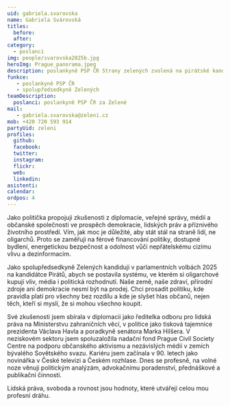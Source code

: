 ```yaml
---
uid: gabriela.svarovska
name: Gabriela Svárovská
titles:
  before: 
  after:
category:                 
  - poslanci
img: people/svarovska2025b.jpg 
heroImg: Prague_panorama.jpeg
description: poslankyně PSP ČR Strany zelených zvolená na pirátské kandidátce
funkce:
   - poslankyně PSP ČR
   - spolupředsedkyně Zelených
teamDescription:
  poslanci: poslankyně PSP ČR za Zelené
mail:
   - gabriela.svarovska@zeleni.cz
mob: +420 720 593 914
partyUid: zeleni
profiles:
  github:                 
  facebook: 
  twitter: 
  instagram: 
  flickr:
  web: 
  linkedin:
asistenti:
calendar: 
ordpos: 4
---
```


Jako politička propojuji zkušenosti z diplomacie, veřejné správy, médií a občanské společnosti ve prospěch demokracie, lidských práv a příznivého životního prostředí. Vím, jak moc je důležité, aby stát stál na straně lidí, ne oligarchů. Proto se zaměřuji na férové financování politiky, dostupné bydlení, energetickou bezpečnost a odolnost vůči nepřátelskému cizímu vlivu a dezinformacím.

Jako spolupředsedkyně Zelených kandiduji v parlamentních volbách 2025 na kandidátce Pirátů, abych se postavila systému, ve kterém si oligarchové kupují vliv, média i politická rozhodnutí. Naše země, naše zdraví, přírodní zdroje ani demokracie nesmí být na prodej. Chci prosadit politiku, kde pravidla platí pro všechny bez rozdílu a kde je slyšet hlas občanů, nejen těch, kteří si myslí, že si mohou všechno koupit.

Své zkušenosti jsem sbírala v diplomacii jako ředitelka odboru pro lidská práva na Ministerstvu zahraničních věcí, v politice jako tisková tajemnice prezidenta Václava Havla a poradkyně senátora Marka Hilšera. V neziskovém sektoru jsem spoluzaložila nadační fond Prague Civil Society Centre na podporu občanského aktivismu a nezávislých médií v zemích bývalého Sovětského svazu. Kariéru jsem začínala v 90. letech jako novinářka v České televizi a Českém rozhlase. Dnes se profesně, na volné noze věnuji politickým analýzám, advokačnímu poradenství, přednáškové a publikační činnosti.

Lidská práva, svoboda a rovnost jsou hodnoty, které utvářejí celou mou profesní dráhu.


